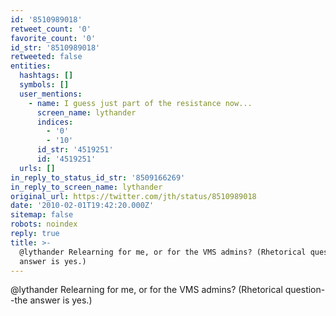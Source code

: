 ```yaml
---
id: '8510989018'
retweet_count: '0'
favorite_count: '0'
id_str: '8510989018'
retweeted: false
entities:
  hashtags: []
  symbols: []
  user_mentions:
    - name: I guess just part of the resistance now...
      screen_name: lythander
      indices:
        - '0'
        - '10'
      id_str: '4519251'
      id: '4519251'
  urls: []
in_reply_to_status_id_str: '8509166269'
in_reply_to_screen_name: lythander
original_url: https://twitter.com/jth/status/8510989018
date: '2010-02-01T19:42:20.000Z'
sitemap: false
robots: noindex
reply: true
title: >-
  @lythander Relearning for me, or for the VMS admins? (Rhetorical question--the
  answer is yes.)
---
```


@lythander Relearning for me, or for the VMS admins? (Rhetorical question--the answer is yes.)
